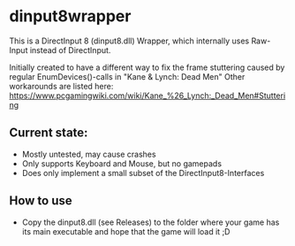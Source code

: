 # dinput8wrapper
This is a DirectInput 8 (dinput8.dll) Wrapper, which internally uses Raw-Input instead of DirectInput.

Initially created to have a different way to fix the frame stuttering caused by regular EnumDevices()-calls in "Kane & Lynch: Dead Men"
Other workarounds are listed here: https://www.pcgamingwiki.com/wiki/Kane_%26_Lynch:_Dead_Men#Stuttering

## Current state:
* Mostly untested, may cause crashes
* Only supports Keyboard and Mouse, but no gamepads
* Does only implement a small subset of the DirectInput8-Interfaces 

## How to use
* Copy the dinput8.dll (see Releases) to the folder where your game has its main executable and hope that the game will load it ;D
